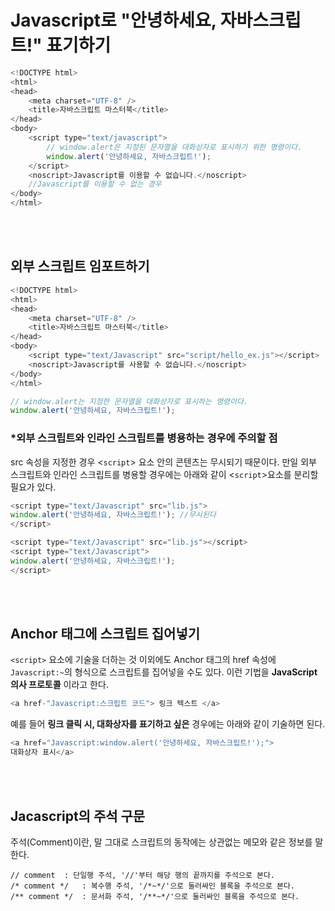 
# Javascript로 "안녕하세요, 자바스크립트!" 표기하기
```javascript
<!DOCTYPE html>
<html>
<head>
	<meta charset="UTF-8" />
	<title>자바스크립트 마스터북</title>
</head>
<body>
	<script type="text/javascript">
		// window.alert은 지정된 문자열을 대화상자로 표시하기 위한 명령이다.
		window.alert('안녕하세요, 자바스크립트!');
	</script>
	<noscript>Javascript를 이용할 수 없습니다.</noscript>
	//Javascript를 이용할 수 없는 경우
</body>
</html>
```

<br/><br/>
## 외부 스크립트 임포트하기

```javascript
<!DOCTYPE html>
<html>
<head>
	<meta charset="UTF-8" />
	<title>자바스크립트 마스터북</title>
</head>
<body>
	<script type="text/Javascript" src="script/hello_ex.js"></script>
	<noscript>Javascript를 사용할 수 없습니다.</noscript>
</body>
</html>
```

```javascript
// window.alert는 지정한 문자열을 대화상자로 표시하는 명령이다.
window.alert('안녕하세요, 자바스크립트!');
```


### *외부 스크립트와 인라인 스크립트를 병용하는 경우에 주의할 점
src 속성을 지정한 경우 <`script`> 요소 안의 콘텐츠는 무시되기 때문이다. 만일 외부 스크립트와 인라인 스크립트를 병용할 경우에는 아래와 같이 <`script`>요소를 분리할 필요가 있다.

```Javascript
<script type="text/Javascript" src="lib.js">
window.alert('안녕하세요, 자바스크립트!'); //무시된다
</script>
```

```javascript
<script type="text/Javascript" src="lib.js"></script>
<script type="text/Javascript">
window.alert('안녕하세요, 자바스크립트!');
</script>
```

<br/><br/>
## Anchor 태그에 스크립트 집어넣기
` <script> ` 요소에 기술을 더하는 것 이외에도 Anchor 태그의 href 속성에 `Javascript:~`의 형식으로 스크립트를 집어넣을 수도 있다. 이런 기법을 **JavaScript 의사 프로토콜** 이라고 한다.

```javascript
<a href-"Javascript:스크립트 코드"> 링크 텍스트 </a>
```

예를 들어 **링크 클릭 시, 대화상자를 표기하고 싶은** 경우에는 아래와 같이 기술하면 된다.

```javascript
<a href="Javascript:window.alert('안녕하세요, 자바스크립트!');">
대화상자 표시</a>
```

<br/><br/>
## Jacascript의 주석 구문
주석(Comment)이란, 말 그대로 스크립트의 동작에는 상관없는 메모와 같은 정보를 말한다.

```
// comment	: 단일행 주석, '//'부터 해당 행의 끝까지를 주석으로 본다.
/* comment */ 	: 복수행 주석, '/*~*/'으로 둘러싸인 블록을 주석으로 본다.
/** comment */ 	: 문서화 주석, '/**~*/'으로 둘러싸인 블록을 주석으로 본다.
```
